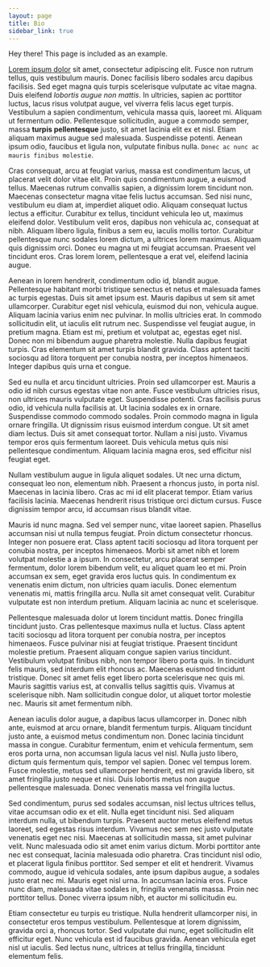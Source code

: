 ```yaml
---
layout: page
title: Bio
sidebar_link: true
---
```


<p class="message">
  Hey there! This page is included as an example.
</p>

[Lorem ipsum dolor](https://github.com/) sit amet, consectetur adipiscing elit. Fusce non rutrum tellus, quis vestibulum mauris. Donec facilisis libero sodales arcu dapibus facilisis. Sed eget magna quis turpis scelerisque vulputate ac vitae magna. Duis eleifend _lobortis augue non mattis_. In ultricies, sapien ac porttitor luctus, lacus risus volutpat augue, vel viverra felis lacus eget turpis. Vestibulum a sapien condimentum, vehicula massa quis, laoreet mi. Aliquam ut fermentum odio. Pellentesque sollicitudin, augue a commodo semper, massa **turpis pellentesque** justo, sit amet lacinia elit ex et nisl. Etiam aliquam maximus augue sed malesuada. Suspendisse potenti. Aenean ipsum odio, faucibus et ligula non, vulputate finibus nulla. `Donec ac nunc ac mauris finibus molestie`.

Cras consequat, arcu at feugiat varius, massa est condimentum lacus, ut placerat velit dolor vitae elit. Proin quis condimentum augue, a euismod tellus. Maecenas rutrum convallis sapien, a dignissim lorem tincidunt non. Maecenas consectetur magna vitae felis luctus accumsan. Sed nisi nunc, vestibulum eu diam at, imperdiet aliquet odio. Aliquam consequat luctus lectus a efficitur. Curabitur ex tellus, tincidunt vehicula leo ut, maximus eleifend dolor. Vestibulum velit eros, dapibus non vehicula ac, consequat at nibh. Aliquam libero ligula, finibus a sem eu, iaculis mollis tortor. Curabitur pellentesque nunc sodales lorem dictum, a ultrices lorem maximus. Aliquam quis dignissim orci. Donec eu magna ut mi feugiat accumsan. Praesent vel tincidunt eros. Cras lorem lorem, pellentesque a erat vel, eleifend lacinia augue.

Aenean in lorem hendrerit, condimentum odio id, blandit augue. Pellentesque habitant morbi tristique senectus et netus et malesuada fames ac turpis egestas. Duis sit amet ipsum est. Mauris dapibus ut sem sit amet ullamcorper. Curabitur eget nisl vehicula, euismod dui non, vehicula augue. Aliquam lacinia varius enim nec pulvinar. In mollis ultricies erat. In commodo sollicitudin elit, ut iaculis elit rutrum nec. Suspendisse vel feugiat augue, in pretium magna. Etiam est mi, pretium et volutpat ac, egestas eget nisl. Donec non mi bibendum augue pharetra molestie. Nulla dapibus feugiat turpis. Cras elementum sit amet turpis blandit gravida. Class aptent taciti sociosqu ad litora torquent per conubia nostra, per inceptos himenaeos. Integer dapibus quis urna et congue.

Sed eu nulla et arcu tincidunt ultricies. Proin sed ullamcorper est. Mauris a odio id nibh cursus egestas vitae non ante. Fusce vestibulum ultricies risus, non ultrices mauris vulputate eget. Suspendisse potenti. Cras facilisis purus odio, id vehicula nulla facilisis at. Ut lacinia sodales ex in ornare. Suspendisse commodo commodo sodales. Proin commodo magna in ligula ornare fringilla. Ut dignissim risus euismod interdum congue. Ut sit amet diam lectus. Duis sit amet consequat tortor. Nullam a nisi justo. Vivamus tempor eros quis fermentum laoreet. Duis vehicula metus quis nisi pellentesque condimentum. Aliquam lacinia magna eros, sed efficitur nisl feugiat eget.

Nullam vestibulum augue in ligula aliquet sodales. Ut nec urna dictum, consequat leo non, elementum nibh. Praesent a rhoncus justo, in porta nisl. Maecenas in lacinia libero. Cras ac mi id elit placerat tempor. Etiam varius facilisis lacinia. Maecenas hendrerit risus tristique orci dictum cursus. Fusce dignissim tempor arcu, id accumsan risus blandit vitae.

Mauris id nunc magna. Sed vel semper nunc, vitae laoreet sapien. Phasellus accumsan nisi ut nulla tempus feugiat. Proin dictum consectetur rhoncus. Integer non posuere erat. Class aptent taciti sociosqu ad litora torquent per conubia nostra, per inceptos himenaeos. Morbi sit amet nibh et lorem volutpat molestie a a ipsum. In consectetur, arcu placerat semper fermentum, dolor lorem bibendum velit, eu aliquet quam leo et mi. Proin accumsan ex sem, eget gravida eros luctus quis. In condimentum ex venenatis enim dictum, non ultricies quam iaculis. Donec elementum venenatis mi, mattis fringilla arcu. Nulla sit amet consequat velit. Curabitur vulputate est non interdum pretium. Aliquam lacinia ac nunc et scelerisque.

Pellentesque malesuada dolor ut lorem tincidunt mattis. Donec fringilla tincidunt justo. Cras pellentesque maximus nulla et luctus. Class aptent taciti sociosqu ad litora torquent per conubia nostra, per inceptos himenaeos. Fusce pulvinar nisi at feugiat tristique. Praesent tincidunt molestie pretium. Praesent aliquam congue sapien varius tincidunt. Vestibulum volutpat finibus nibh, non tempor libero porta quis. In tincidunt felis mauris, sed interdum elit rhoncus ac. Maecenas euismod tincidunt tristique. Donec sit amet felis eget libero porta scelerisque nec quis mi. Mauris sagittis varius est, at convallis tellus sagittis quis. Vivamus at scelerisque nibh. Nam sollicitudin congue dolor, ut aliquet tortor molestie nec. Mauris sit amet fermentum nibh.

Aenean iaculis dolor augue, a dapibus lacus ullamcorper in. Donec nibh ante, euismod at arcu ornare, blandit fermentum turpis. Aliquam tincidunt justo ante, a euismod metus condimentum non. Donec lacinia tincidunt massa in congue. Curabitur fermentum, enim et vehicula fermentum, sem eros porta urna, non accumsan ligula lacus vel nisl. Nulla justo libero, dictum quis fermentum quis, tempor vel sapien. Donec vel tempus lorem. Fusce molestie, metus sed ullamcorper hendrerit, est mi gravida libero, sit amet fringilla justo neque et nisi. Duis lobortis metus non augue pellentesque malesuada. Donec venenatis massa vel fringilla luctus.

Sed condimentum, purus sed sodales accumsan, nisl lectus ultrices tellus, vitae accumsan odio ex et elit. Nulla eget tincidunt nisi. Sed aliquam interdum nulla, ut bibendum turpis. Praesent auctor metus eleifend metus laoreet, sed egestas risus interdum. Vivamus nec sem nec justo vulputate venenatis eget nec nisi. Maecenas at sollicitudin massa, sit amet pulvinar velit. Nunc malesuada odio sit amet enim varius dictum. Morbi porttitor ante nec est consequat, lacinia malesuada odio pharetra. Cras tincidunt nisl odio, et placerat ligula finibus porttitor. Sed semper et elit et hendrerit. Vivamus commodo, augue id vehicula sodales, ante ipsum dapibus augue, a sodales justo erat nec mi. Mauris eget nisl urna. In accumsan lacinia eros. Fusce nunc diam, malesuada vitae sodales in, fringilla venenatis massa. Proin nec porttitor tellus. Donec viverra ipsum nibh, et auctor mi sollicitudin eu.

Etiam consectetur eu turpis eu tristique. Nulla hendrerit ullamcorper nisi, in consectetur eros tempus vestibulum. Pellentesque at lorem dignissim, gravida orci a, rhoncus tortor. Sed vulputate dui nunc, eget sollicitudin elit efficitur eget. Nunc vehicula est id faucibus gravida. Aenean vehicula eget nisl ut iaculis. Sed lectus nunc, ultrices at tellus fringilla, tincidunt elementum felis.
